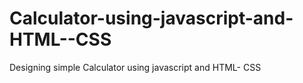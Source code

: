 # Calculator-using-javascript-and-HTML--CSS
Designing simple Calculator using javascript and HTML- CSS
